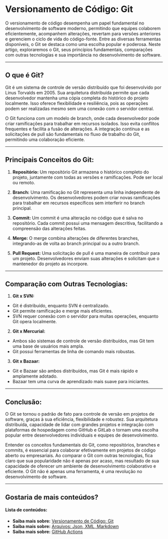 # Versionamento de Código: Git

O versionamento de código desempenha um papel fundamental no desenvolvimento de software moderno, permitindo que equipes colaborem eficientemente, acompanhem alterações, revertam para versões anteriores e gerenciem o ciclo de vida do código-fonte. Entre as diversas ferramentas disponíveis, o Git se destaca como uma escolha popular e poderosa. Neste artigo, exploraremos o Git, seus princípios fundamentais, comparações com outras tecnologias e sua importância no desenvolvimento de software.

***

## O que é Git?

Git é um sistema de controle de versão distribuído que foi desenvolvido por Linus Torvalds em 2005. Sua arquitetura distribuída permite que cada desenvolvedor mantenha uma cópia completa do histórico do projeto localmente. Isso oferece flexibilidade e resiliência, pois as operações podem ser realizadas mesmo sem uma conexão com o servidor central.

O Git funciona com um modelo de branch, onde cada desenvolvedor pode criar ramificações para trabalhar em recursos isolados. Isso evita conflitos frequentes e facilita a fusão de alterações. A integração contínua e as solicitações de pull são fundamentais no fluxo de trabalho do Git, permitindo uma colaboração eficiente.

***

## Principais Conceitos do Git:

1. **Repositório:**
Um repositório Git armazena o histórico completo do projeto, juntamente com todas as versões e ramificações. Pode ser local ou remoto.

2. **Branch:**
Uma ramificação no Git representa uma linha independente de desenvolvimento. Os desenvolvedores podem criar novas ramificações para trabalhar em recursos específicos sem interferir no branch principal.

3. **Commit:**
Um commit é uma alteração no código que é salva no repositório. Cada commit possui uma mensagem descritiva, facilitando a compreensão das alterações feitas.

4. **Merge:**
O merge combina alterações de diferentes branches, integrando-as de volta ao branch principal ou a outro branch.

5. **Pull Request:**
Uma solicitação de pull é uma maneira de contribuir para um projeto. Desenvolvedores enviam suas alterações e solicitam que o mantenedor do projeto as incorpore.

***

## Comparação com Outras Tecnologias:

1. **Git x SVN:**

* Git é distribuído, enquanto SVN é centralizado.
* Git permite ramificação e merge mais eficientes.
* SVN requer conexão com o servidor para muitas operações, enquanto Git opera localmente.


2. **Git x Mercurial:**

* Ambos são sistemas de controle de versão distribuídos, mas Git tem uma base de usuários mais ampla.
* Git possui ferramentas de linha de comando mais robustas.

3. **Git x Bazaar:**

* Git e Bazaar são ambos distribuídos, mas Git é mais rápido e amplamente adotado.
* Bazaar tem uma curva de aprendizado mais suave para iniciantes.

***

## Conclusão:

O Git se tornou o padrão de fato para controle de versão em projetos de software, graças à sua eficiência, flexibilidade e robustez. Sua arquitetura distribuída, capacidade de lidar com grandes projetos e integração com plataformas de hospedagem como GitHub e GitLab o tornam uma escolha popular entre desenvolvedores individuais e equipes de desenvolvimento.

Entender os conceitos fundamentais do Git, como repositórios, branches e commits, é essencial para colaborar efetivamente em projetos de código aberto ou empresariais. Ao comparar o Git com outras tecnologias, fica claro que sua popularidade não é apenas por acaso, mas resultado de sua capacidade de oferecer um ambiente de desenvolvimento colaborativo e eficiente. O Git não é apenas uma ferramenta, é uma revolução no desenvolvimento de software.

***

## Gostaria de mais conteúdos?

#### Lista de conteúdos:

- **Saiba mais sobre:** [Versionamento de Código: Git](/)
- **Saiba mais sobre:** [Arquivos: Json, XML, Markdown](/arquivos.html)
- **Saiba mais sobre:** [GitHub Actions](/actions.html)

